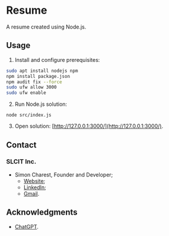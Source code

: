 # Resume
A resume created using Node.js.

## Usage

1. Install and configure prerequisites:
```bash
sudo apt install nodejs npm
npm install package.json
npm audit fix --force
sudo ufw allow 3000
sudo ufw enable
```
2. Run Node.js solution:
```
node src/index.js
```
3. Open solution: [http://127.0.0.1:3000/](http://127.0.0.1:3000/).

## Contact
### SLCIT Inc.
- Simon Charest, Founder and Developer;
    - [Website](http://scharest.mooo.com);
    - [LinkedIn](https://www.linkedin.com/in/simoncharest/);
    - [Gmail](mailto:simoncharest@gmail.com).

## Acknowledgments
- [ChatGPT](https://chat.openai.com/).
